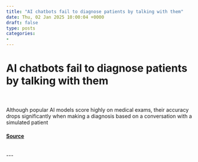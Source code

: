 ```yaml
---
title: "AI chatbots fail to diagnose patients by talking with them"
date: Thu, 02 Jan 2025 10:00:04 +0000
draft: false
type: posts
categories: 
- 
---
```

# AI chatbots fail to diagnose patients by talking with them

<br/>

<br/>
Although popular AI models score highly on medical exams, their accuracy drops significantly when making a diagnosis based on a conversation with a simulated patient

#### [Source](https://www.newscientist.com/article/2462356-ai-chatbots-fail-to-diagnose-patients-by-talking-with-them/?utm_campaign=RSS%7CNSNS&utm_source=NSNS&utm_medium=RSS&utm_content=technology)

<br/>
---
